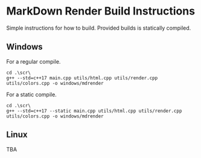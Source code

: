 # MarkDown Render Build Instructions

Simple instructions for how to build. Provided builds is statically compiled.

## Windows

For a regular compile.
```PS1
cd .\scr\
g++ --std=c++17 main.cpp utils/html.cpp utils/render.cpp utils/colors.cpp -o windows/mdrender
```

For a static compile.
```PS1
cd .\scr\
g++ --std=c++17 --static main.cpp utils/html.cpp utils/render.cpp utils/colors.cpp -o windows/mdrender
```

## Linux

TBA